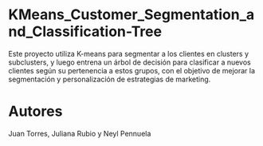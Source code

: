 # KMeans_Customer_Segmentation_and_Classification-Tree
Este proyecto utiliza K-means para segmentar a los clientes en clusters y subclusters, y luego entrena un árbol de decisión para clasificar a nuevos clientes según su pertenencia a estos grupos, con el objetivo de mejorar la segmentación y personalización de estrategias de marketing.

# Autores
Juan Torres, Juliana Rubio y Neyl Pennuela
